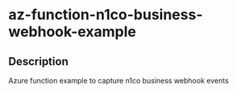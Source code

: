 # az-function-n1co-business-webhook-example

## Description
Azure function example to capture n1co business webhook events
